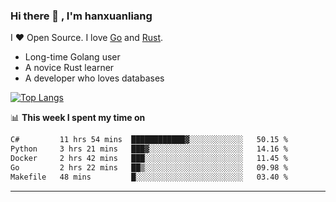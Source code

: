 ### Hi there 👋 , I'm hanxuanliang

<!--
**hanxuanliang/hanxuanliang** is a ✨ _special_ ✨ repository because its `README.md` (this file) appears on your GitHub profile.

Here are some ideas to get you started:

- 🔭 I’m currently working on ...
- 🌱 I’m currently learning ...
- 👯 I’m looking to collaborate on ...
- 🤔 I’m looking for help with ...
- 💬 Ask me about ...
- 📫 How to reach me: ...
- 😄 Pronouns: ...
- ⚡ Fun fact: ...
-->
I ❤ Open Source. I love [Go](https://golang.org) and [Rust](https://www.rust-lang.org/zh-CN/).

* Long-time Golang user
* A novice Rust learner
* A developer who loves databases

[![Top Langs](https://github-readme-stats.vercel.app/api?username=hanxuanliang&show_icons=true&count_private=true&line_height=40)](https://github.com/anuraghazra/github-readme-stats)

📊 **This week I spent my time on**
<!--START_SECTION:waka-->

```txt
C#         11 hrs 54 mins  ████████████▓░░░░░░░░░░░░   50.15 %
Python     3 hrs 21 mins   ███▓░░░░░░░░░░░░░░░░░░░░░   14.16 %
Docker     2 hrs 42 mins   ███░░░░░░░░░░░░░░░░░░░░░░   11.45 %
Go         2 hrs 22 mins   ██▒░░░░░░░░░░░░░░░░░░░░░░   09.98 %
Makefile   48 mins         █░░░░░░░░░░░░░░░░░░░░░░░░   03.40 %
```

<!--END_SECTION:waka-->

***
